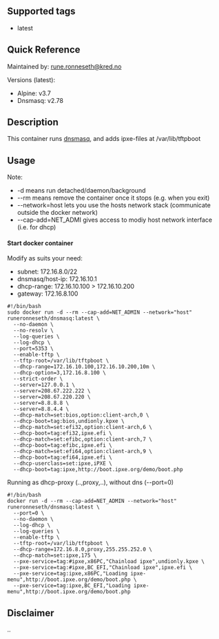 ## Supported tags ##

* latest

## Quick Reference ##

Maintained by: <rune.ronneseth@kred.no>

Versions (latest):
- Alpine: v3.7
- Dnsmasq: v2.78

## Description ##

This container runs [dnsmasq](http://www.thekelleys.org.uk/dnsmasq/doc.html), and adds ipxe-files at /var/lib/tftpboot

## Usage ##

Note:
* -d means run detached/daemon/background
* --rm means remove the container once it stops (e.g. when you exit)
* --network=host lets you use the hosts network stack (communicate outside the docker network)
* --cap-add=NET_ADMI gives access to modiy host network interface (i.e. for dhcp)

#### Start docker container ####

Modify as suits your need:
- subnet: 172.16.8.0/22
- dnsmasq/host-ip: 172.16.10.1
- dhcp-range: 172.16.10.100 > 172.16.10.200
- gateway: 172.16.8.100
```
#!/bin/bash
sudo docker run -d --rm --cap-add=NET_ADMIN --network="host" runeronneseth/dnsmasq:latest \
  --no-daemon \
  --no-resolv \
  --log-queries \
  --log-dhcp \
  --port=5353 \
  --enable-tftp \
  --tftp-root=/var/lib/tftpboot \
  --dhcp-range=172.16.10.100,172.16.10.200,10m \
  --dhcp-option=3,172.16.8.100 \
  --strict-order \
  --server=127.0.0.1 \
  --server=208.67.222.222 \
  --server=208.67.220.220 \
  --server=8.8.8.8 \
  --server=8.8.4.4 \
  --dhcp-match=set:bios,option:client-arch,0 \
  --dhcp-boot=tag:bios,undionly.kpxe \
  --dhcp-match=set:efi32,option:client-arch,6 \
  --dhcp-boot=tag:efi32,ipxe.efi \
  --dhcp-match=set:efibc,option:client-arch,7 \
  --dhcp-boot=tag:efibc,ipxe.efi \
  --dhcp-match=set:efi64,option:client-arch,9 \
  --dhcp-boot=tag:efi64,ipxe.efi \
  --dhcp-userclass=set:ipxe,iPXE \
  --dhcp-boot=tag:ipxe,http://boot.ipxe.org/demo/boot.php
```

Running as dhcp-proxy (..,proxy,..), without dns (--port=0)
```
#!/bin/bash
docker run -d --rm --cap-add=NET_ADMIN --network="host" runeronneseth/dnsmasq:latest \
  --port=0 \
  --no-daemon \
  --log-dhcp \
  --log-queries \
  --enable-tftp \
  --tftp-root=/var/lib/tftpboot \
  --dhcp-range=172.16.8.0,proxy,255.255.252.0 \
  --dhcp-match=set:ipxe,175 \
  --pxe-service=tag:#ipxe,x86PC,"Chainload ipxe",undionly.kpxe \
  --pxe-service=tag:#ipxe,BC_EFI,"Chainload ipxe",ipxe.efi \
  --pxe-service=tag:ipxe,x86PC,"Loading ipxe-menu",http://boot.ipxe.org/demo/boot.php \
  --pxe-service=tag:ipxe,BC_EFI,"Loading ipxe-menu",http://boot.ipxe.org/demo/boot.php
```

## Disclaimer ##

..
